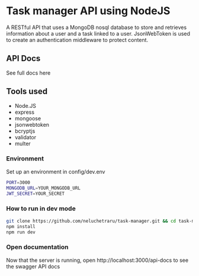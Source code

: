 # Task manager API using NodeJS
A RESTful API that uses a MongoDB nosql database to store and retrieves information about a user and a task linked to a user. JsonWebToken is used to create an authentication middleware to protect content.

## API Docs




See full docs here

## Tools used
- Node.JS
- express
- mongoose
- jsonwebtoken
- bcryptjs
- validator
- multer

### Environment
Set up an environment in config/dev.env
```bash
PORT=3000
MONGODB_URL=YOUR_MONGODB_URL
JWT_SECRET=YOUR_SECRET
```

### How to run in dev mode
```bash
git clone https://github.com/neluchetraru/task-manager.git && cd task-manager
npm install
npm run dev
```

### Open documentation
Now that the server is running, open http://localhost:3000/api-docs to see the swagger API docs